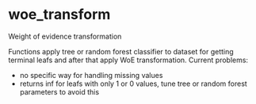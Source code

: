 # woe_transform
Weight of evidence transformation

Functions apply tree or random forest classifier to dataset for getting terminal leafs and after that apply WoE transformation.
Current problems:
- no specific way for handling missing values
- returns inf for leafs with only 1 or 0 values, tune tree or random forest parameters to avoid this
